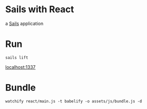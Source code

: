 # Sails with React

a [Sails](http://sailsjs.org) application

# Run
```
sails lift
```
[localhost:1337](http://localhost:1337/)

# Bundle
```
watchify react/main.js -t babelify -o assets/js/bundle.js -d
```